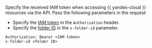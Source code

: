 Specify the received IAM token when accessing {{ yandex-cloud }} resources via the API. Pass the following parameters in the request:
* Specify the [IAM token](../iam/concepts/authorization/iam-token.md) in the `Authorization` header.
* Specify the [folder ID](../resource-manager/operations/folder/get-id.md) in the `x-folder-id` parameter.

```
Authorization: Bearer <IAM token>
x-folder-id <folder ID>
```
